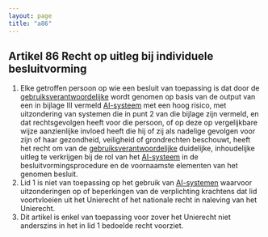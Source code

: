 ```yaml
---
layout: page
title: "a86"
---
```


## Artikel 86 Recht op uitleg bij individuele besluitvorming

1. Elke getroffen persoon op wie een besluit van toepassing is dat door de [gebruiksverantwoordelijke](a3.md#^gebruiksverantwoordelijke) wordt genomen op basis van de output van een in bijlage III vermeld [AI-systeem](a3.md#^ai-systeem) met een hoog risico, met uitzondering van systemen die in punt 2 van die bijlage zijn vermeld, en dat rechtsgevolgen heeft voor die persoon, of op deze op vergelijkbare wijze aanzienlijke invloed heeft die hij of zij als nadelige gevolgen voor zijn of haar gezondheid, veiligheid of grondrechten beschouwt, heeft het recht om van de [gebruiksverantwoordelijke](a3.md#^gebruiksverantwoordelijke) duidelijke, inhoudelijke uitleg te verkrijgen bij de rol van het [AI-systeem](a3.md#^ai-systeem) in de besluitvormingsprocedure en de voornaamste elementen van het genomen besluit.
2. Lid 1 is niet van toepassing op het gebruik van [AI-systemen](a3.md#^ai-systeem) waarvoor uitzonderingen op of beperkingen van de verplichting krachtens dat lid voortvloeien uit het Unierecht of het nationale recht in naleving van het Unierecht.
3. Dit artikel is enkel van toepassing voor zover het Unierecht niet anderszins in het in lid 1 bedoelde recht voorziet.